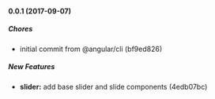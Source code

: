 #### 0.0.1 (2017-09-07)

##### Chores

* initial commit from @angular/cli (bf9ed826)

##### New Features

* **slider:** add base slider and slide components (4edb07bc)

